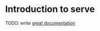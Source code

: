 # Introduction to serve

TODO: write [great documentation](http://jacobian.org/writing/what-to-write/)
